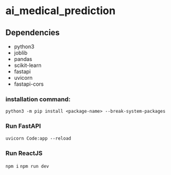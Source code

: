 # ai_medical_prediction

## Dependencies
- python3
- joblib
- pandas
- scikit-learn
- fastapi
- uvicorn
- fastapi-cors

### installation command:
```python3 -m pip install <package-name> --break-system-packages```

### Run FastAPI
```uvicorn Code:app --reload```

### Run ReactJS
```npm i```
```npm run dev```
